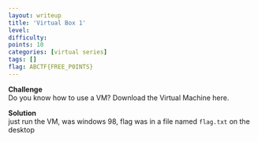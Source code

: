 ```yaml
---
layout: writeup
title: 'Virtual Box 1'
level:
difficulty:
points: 10
categories: [virtual series]
tags: []
flag: ABCTF{FREE_P0INTS}
---
```

**Challenge**   
Do you know how to use a VM? Download the Virtual Machine here.

**Solution**   
just run the VM, was windows 98, flag was in a file named `flag.txt` on
the desktop
